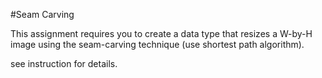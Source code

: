 #Seam Carving

This assignment requires you to create a data type that resizes a W-by-H image using the seam-carving technique (use shortest path algorithm).

see instruction for details.
